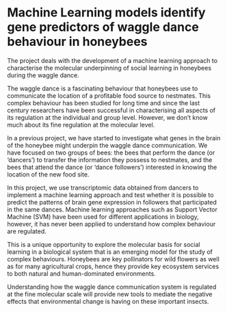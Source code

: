 # Machine Learning models identify gene predictors of waggle dance behaviour in honeybees

The project deals with the development of a machine learning approach to characterise the molecular underpinning of social learning in honeybees during the waggle dance.

The waggle dance is a fascinating behaviour that honeybees use to communicate the location of a profitable food source to nestmates. This complex behaviour has been studied for long time and since the last century researchers have been successful in characterising all aspects of its regulation at the individual and group level. However, we don’t know much about its fine regulation at the molecular level. 

In a previous project, we have started to investigate what genes in the brain of the honeybee might underpin the waggle dance communication. We have focused on two groups of bees: the bees that perform the dance (or ‘dancers’) to transfer the information they possess to nestmates, and the bees that attend the dance (or ‘dance followers’) interested in knowing the location of the new food site. 

In this project, we use transcriptomic data obtained from dancers to implement a machine learning approach and test whether it is possible to predict the patterns of brain gene expression in followers that participated in the same dances. Machine learning approaches such as Support Vector Machine (SVM) have been used for different applications in biology, however, it has never been applied to understand how complex behaviour are regulated. 

This is a unique opportunity to explore the molecular basis for social learning in a biological system that is an emerging model for the study of complex behaviours. Honeybees are key pollinators for wild flowers as well as for many agricultural crops, hence they provide key ecosystem services to both natural and human-dominated environments. 

Understanding how the waggle dance communication system is regulated at the fine molecular scale will provide new tools to mediate the negative effects that environmental change is having on these important insects. 
